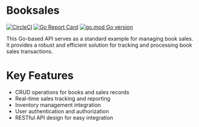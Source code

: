 # Booksales

[![CircleCI](https://dl.circleci.com/status-badge/img/gh/ousloob/booksales/tree/main.svg?style=svg)](https://dl.circleci.com/status-badge/redirect/gh/ousloob/booksales/tree/main)
[![Go Report Card](https://goreportcard.com/badge/github.com/ousloob/booksales)](https://goreportcard.com/report/github.com/ousloob/bookssales)
[![go.mod Go version](https://img.shields.io/github/go-mod/go-version/ousloob/booksales)](https://github.com/ousloob/booksales)

This Go-based API serves as a standard example for managing book sales. It provides a robust and efficient solution for tracking and processing book sales transactions.

# Key Features
- CRUD operations for books and sales records
- Real-time sales tracking and reporting
- Inventory management integration
- User authentication and authorization
- RESTful API design for easy integration
